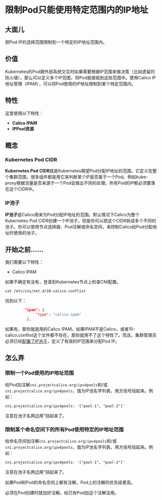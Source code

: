 # 限制Pod只能使用特定范围内的IP地址

## 大面儿

把Pod IP的选择范围限制到一个特定的IP地址范围内。

## 价值

Kubernetes的Pod跟外部系统交互时如果需要根据IP范围来做决策（比如遗留的防火墙），那么可以定义多个IP范围，将Pod直接赋到这些范围中。使用Calico IP地址管理（IPAM），可以将Pod使用的IP地址限制到某个特定范围内。

## 特性

这里使用以下特性：

- **Calico IPAM**
- **IPPool资源**

## 概念

### Kubernetes Pod CIDR

**Kubernetes Pod CIDR**就是Kubernetes期望Pod分配IP地址的范围。它定义在整个集群范围，很多组件都是用它来判断某个IP是否属于一个Pod。例如kube-proxy根据流量是否来源于一个Pod会做出不同的处理。所有Pod的IP都必须要落在这个CIDR中。

### IP池子

**IP池子**是Calico用来为Pod分配IP地址的范围。默认情况下Calico为整个Kubernetes Pod CIDR创建一个IP池子，但是你可以把这个CIDR拆成多个不同的池子。你可以使用节点选择器、Pod注解或命名空间，来控制Calico给Pod分配地址时使用的池子。

## 开始之前……

我们需要以下特性：

- Calico IPAM

如果不确定有没有，登录到Kubernetes节点上检查CNI配置。

```shell
cat /etc/cni/net.d/10-calico.conflist
```

找到以下：

```json
         "ipam": {
              "type": "calico-ipam"
          },
```

如果有，那你就是用的Calico IPAM。如果IPAM不是Calico，或者10-calico.conflist这个文件都不存在，那你就用不了这个特性了。而且，集群管理员必须已经[配置了IP池子](../../06%E5%8F%82%E8%80%83/04%E8%B5%84%E6%BA%90%E5%AE%9A%E4%B9%89/09IP%E6%B1%A0.md)，定义了有效的IP范围来分配Pod IP。

## 怎么弄

### 限制一个Pod使用的IP地址范围

给Pod加注解`cni.projectcalico.org/ipv4pools`和/或`cni.projectcalico.org/ipv6pools`，值为IP池名字列表，用方括号括起来。例如：

`cni.projectcalico.org/ipv4pools: '["pool-1", "pool-2"]'`

注意在池子名两边用"括起来了。

### 限制某个命名空间下的所有Pod使用特定的IP地址范围

给命名空间加注解`cni.projectcalico.org/ipv4pools`和/或`cni.projectcalico.org/ipv6pools`，值为IP池名字列表，用方括号括起来。例如：

`cni.projectcalico.org/ipv4pools: '["pool-1", "pool-2"]'`

注意在池子名两边用"括起来了。

如果Pod和Pod的命名空间上都有注解，Pod上的注解的优先级更高。

必须在Pod创建时就加好注解。给已有Pod加这个注解没用。